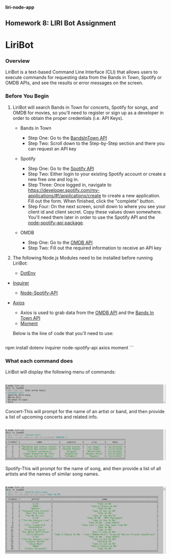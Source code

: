 #### liri-node-app
Homework 8: LIRI Bot Assignment
---
# LiriBot

### Overview

LiriBot is a text-based Command Line Interface (CLI) that allows users to execute commands for requesting data from the Bands in Town, Spotify or OMDB APIs, and see the results or error messages on the screen.

### Before You Begin

1. LiriBot will search Bands in Town for concerts, Spotify for songs, and OMDB for movies, so you'll need to register or sign up as a developer in order to obtain the proper credentials (i.e. API Keys).

   - Bands in Town
     - Step One: Go to the [BandsInTown API](https://manager.bandsintown.com/support/bandsintown-api)
     - Step Two: Scroll down to the Step-by-Step section and there you can request an API key

   - Spotify
     - Step One: Go to the [Spotify API](https://developer.spotify.com/my-applications/#!/)
     - Step Two: Either login to your existing Spotify account or create a new free one and log in.
     - Step Three: Once logged in, navigate to <https://developer.spotify.com/my-applications/#!/applications/create> to create a new application. Fill out the form. When finished, click the "complete" button.
     - Step Four: On the next screen, scroll down to where you see your client id and client secret. Copy these values down somewhere. You'll need them later in order to use the Spotify API and the [node-spotify-api package](https://www.npmjs.com/package/node-spotify-api).

   - OMDB
     - Step One: Go to the [OMDB API](http://www.omdbapi.com/apikey.aspx)
     - Step Two: Fill out the required information to receive an API key

2. The following Node.js Modules need to be installed before running LiriBot:

   - [DotEnv](https://www.npmjs.com/package/dotenv)
- [Inquirer](https://www.npmjs.com/package/inquirer)
   - [Node-Spotify-API](https://www.npmjs.com/package/node-spotify-api)
- [Axios](https://www.npmjs.com/package/axios)
   
  - Axios is used to grab data from the [OMDB API](http://www.omdbapi.com) and the [Bands In Town API](http://www.artists.bandsintown.com/bandsintown-api)
   - [Moment](https://www.npmjs.com/package/moment) 

   Below is the line of code that you'll need to use:

    ```
 npm install dotenv inquirer node-spotify-api axios moment
    ```

### What each command does

LiriBot will display the following menu of commands:

​	![Demo](https://github.com/gromanbb/liri-node-app/blob/master/demo/liri-menu.png)

Concert-This will prompt for the name of an artist or band, and then provide a list of upcoming concerts and related info.

​	![Demo](https://github.com/gromanbb/liri-node-app/blob/master/demo/liri-concert-this.png)

Spotify-This will prompt for the name of song, and then provide a list of all artists and the names of similar song names.

​	![Demo](https://github.com/gromanbb/liri-node-app/blob/master/demo/liri-spotify-this.png)






